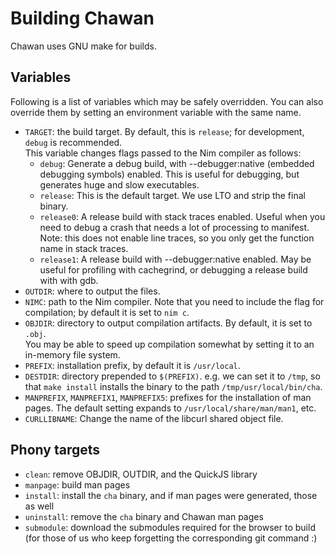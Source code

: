 # Building Chawan

Chawan uses GNU make for builds.

## Variables

Following is a list of variables which may be safely overridden. You can
also override them by setting an environment variable with the same name.

* `TARGET`: the build target. By default, this is `release`; for development,
  `debug` is recommended.<br>
  This variable changes flags passed to the Nim compiler as follows:
	- `debug`: Generate a debug build, with --debugger:native (embedded
	  debugging symbols) enabled. This is useful for debugging, but
	  generates huge and slow executables.
	- `release`: This is the default target. We use LTO and strip the
	  final binary.
	- `release0`: A release build with stack traces enabled. Useful when
	  you need to debug a crash that needs a lot of processing to manifest.
	  Note: this does not enable line traces, so you only get the function
	  name in stack traces.
	- `release1`: A release build with --debugger:native enabled. May
	  be useful for profiling with cachegrind, or debugging a release
	  build with with gdb.
* `OUTDIR`: where to output the files.
* `NIMC`: path to the Nim compiler. Note that you need to include the flag
  for compilation; by default it is set to `nim c`.
* `OBJDIR`: directory to output compilation artifacts. By default, it is
  set to `.obj`.<br>
  You may be able to speed up compilation somewhat by setting it to an
  in-memory file system.
* `PREFIX`: installation prefix, by default it is `/usr/local`.
* `DESTDIR`: directory prepended to `$(PREFIX)`. e.g. we can set it to
  `/tmp`, so that `make install` installs the binary to the path
  `/tmp/usr/local/bin/cha`.
* `MANPREFIX`, `MANPREFIX1`, `MANPREFIX5`: prefixes for the installation of
  man pages. The default setting expands to `/usr/local/share/man/man1`, etc.
* `CURLLIBNAME`: Change the name of the libcurl shared object file.

## Phony targets

* `clean`: remove OBJDIR, OUTDIR, and the QuickJS library
* `manpage`: build man pages
* `install`: install the `cha` binary, and if man pages were generated,
  those as well
* `uninstall`: remove the `cha` binary and Chawan man pages
* `submodule`: download the submodules required for the browser to build
  (for those of us who keep forgetting the corresponding git command :)
